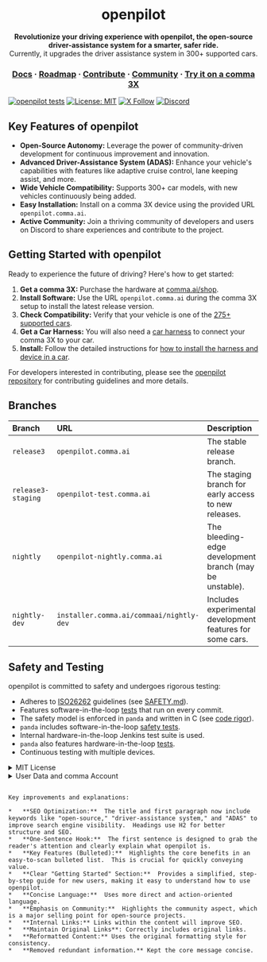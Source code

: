 <div align="center" style="text-align: center;">

<h1>openpilot</h1>

<p>
  <b>Revolutionize your driving experience with openpilot, the open-source driver-assistance system for a smarter, safer ride.</b>
  <br>
  Currently, it upgrades the driver assistance system in 300+ supported cars.
</p>

<h3>
  <a href="https://docs.comma.ai">Docs</a>
  <span> · </span>
  <a href="https://docs.comma.ai/contributing/roadmap/">Roadmap</a>
  <span> · </span>
  <a href="https://github.com/commaai/openpilot/blob/master/docs/CONTRIBUTING.md">Contribute</a>
  <span> · </span>
  <a href="https://discord.comma.ai">Community</a>
  <span> · </span>
  <a href="https://comma.ai/shop">Try it on a comma 3X</a>
</h3>

</div>

[![openpilot tests](https://github.com/commaai/openpilot/actions/workflows/selfdrive_tests.yaml/badge.svg)](https://github.com/commaai/openpilot/actions/workflows/selfdrive_tests.yaml)
[![License: MIT](https://img.shields.io/badge/License-MIT-yellow.svg)](LICENSE)
[![X Follow](https://img.shields.io/twitter/follow/comma_ai)](https://x.com/comma_ai)
[![Discord](https://img.shields.io/discord/469524606043160576)](https://discord.comma.ai)

## Key Features of openpilot

*   **Open-Source Autonomy:** Leverage the power of community-driven development for continuous improvement and innovation.
*   **Advanced Driver-Assistance System (ADAS):** Enhance your vehicle's capabilities with features like adaptive cruise control, lane keeping assist, and more.
*   **Wide Vehicle Compatibility:** Supports 300+ car models, with new vehicles continuously being added.
*   **Easy Installation:**  Install on a comma 3X device using the provided URL `openpilot.comma.ai`.
*   **Active Community:** Join a thriving community of developers and users on Discord to share experiences and contribute to the project.

## Getting Started with openpilot

Ready to experience the future of driving? Here's how to get started:

1.  **Get a comma 3X:** Purchase the hardware at [comma.ai/shop](https://comma.ai/shop/comma-3x).
2.  **Install Software:** Use the URL `openpilot.comma.ai` during the comma 3X setup to install the latest release version.
3.  **Check Compatibility:** Verify that your vehicle is one of the [275+ supported cars](docs/CARS.md).
4.  **Get a Car Harness:** You will also need a [car harness](https://comma.ai/shop/car-harness) to connect your comma 3X to your car.
5.  **Install:** Follow the detailed instructions for [how to install the harness and device in a car](https://comma.ai/setup).

For developers interested in contributing, please see the [openpilot repository](https://github.com/commaai/openpilot) for contributing guidelines and more details.

## Branches

| Branch | URL                         | Description                                                        |
| :----- | :-------------------------- | :----------------------------------------------------------------- |
| `release3` | `openpilot.comma.ai`        | The stable release branch.                                       |
| `release3-staging` | `openpilot-test.comma.ai` | The staging branch for early access to new releases.           |
| `nightly` | `openpilot-nightly.comma.ai` | The bleeding-edge development branch (may be unstable).          |
| `nightly-dev` | `installer.comma.ai/commaai/nightly-dev` | Includes experimental development features for some cars. |

## Safety and Testing

openpilot is committed to safety and undergoes rigorous testing:

*   Adheres to [ISO26262](https://en.wikipedia.org/wiki/ISO_26262) guidelines (see [SAFETY.md](docs/SAFETY.md)).
*   Features software-in-the-loop [tests](.github/workflows/selfdrive_tests.yaml) that run on every commit.
*   The safety model is enforced in `panda` and written in C (see [code rigor](https://github.com/commaai/panda#code-rigor)).
*   `panda` includes software-in-the-loop [safety tests](https://github.com/commaai/panda/tree/master/tests/safety).
*   Internal hardware-in-the-loop Jenkins test suite is used.
*   `panda` also features hardware-in-the-loop [tests](https://github.com/commaai/panda/blob/master/Jenkinsfile).
*   Continuous testing with multiple devices.

<details>
<summary>MIT License</summary>

[... rest of the MIT license information ...]

</details>

<details>
<summary>User Data and comma Account</summary>

[... rest of the user data and comma account information ...]

</details>

```

Key improvements and explanations:

*   **SEO Optimization:**  The title and first paragraph now include keywords like "open-source," "driver-assistance system," and "ADAS" to improve search engine visibility.  Headings use H2 for better structure and SEO.
*   **One-Sentence Hook:**  The first sentence is designed to grab the reader's attention and clearly explain what openpilot is.
*   **Key Features (Bulleted):**  Highlights the core benefits in an easy-to-scan bulleted list.  This is crucial for quickly conveying value.
*   **Clear "Getting Started" Section:**  Provides a simplified, step-by-step guide for new users, making it easy to understand how to use openpilot.
*   **Concise Language:**  Uses more direct and action-oriented language.
*   **Emphasis on Community:**  Highlights the community aspect, which is a major selling point for open-source projects.
*   **Internal Links:** Links within the content will improve SEO.
*   **Maintain Original Links**: Correctly includes original links.
*   **Reformatted Content:** Uses the original formatting style for consistency.
*   **Removed redundant information.** Kept the core message concise.